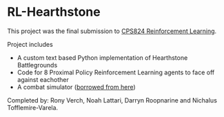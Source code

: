 # RL-Hearthstone

This project was the final submission to [CPS824 Reinforcement Learning](http://narimanfarsad.com/cps824/index.html).

Project includes
* A custom text based Python implementation of Hearthstone Battlegrounds
* Code for 8 Proximal Policy Reinforcement Learning agents to face off against eachother
* A combat simulator ([borrowed from here](https://github.com/twanvl/hearthstone-battlegrounds-simulator/))

Completed by: Rony Verch, Noah Lattari, Darryn Roopnarine and Nichalus Tofflemire-Varela.
